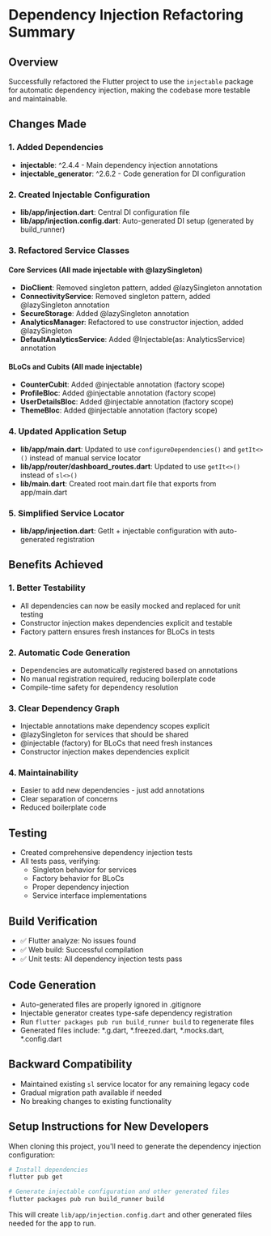 # Dependency Injection Refactoring Summary

## Overview
Successfully refactored the Flutter project to use the `injectable` package for automatic dependency injection, making the codebase more testable and maintainable.

## Changes Made

### 1. Added Dependencies
- **injectable**: ^2.4.4 - Main dependency injection annotations
- **injectable_generator**: ^2.6.2 - Code generation for DI configuration

### 2. Created Injectable Configuration
- **lib/app/injection.dart**: Central DI configuration file
- **lib/app/injection.config.dart**: Auto-generated DI setup (generated by build_runner)

### 3. Refactored Service Classes

#### Core Services (All made injectable with @lazySingleton)
- **DioClient**: Removed singleton pattern, added @lazySingleton annotation
- **ConnectivityService**: Removed singleton pattern, added @lazySingleton annotation  
- **SecureStorage**: Added @lazySingleton annotation
- **AnalyticsManager**: Refactored to use constructor injection, added @lazySingleton
- **DefaultAnalyticsService**: Added @Injectable(as: AnalyticsService) annotation

#### BLoCs and Cubits (All made injectable)
- **CounterCubit**: Added @injectable annotation (factory scope)
- **ProfileBloc**: Added @injectable annotation (factory scope)
- **UserDetailsBloc**: Added @injectable annotation (factory scope) 
- **ThemeBloc**: Added @injectable annotation (factory scope)

### 4. Updated Application Setup
- **lib/app/main.dart**: Updated to use `configureDependencies()` and `getIt<>()` instead of manual service locator
- **lib/app/router/dashboard_routes.dart**: Updated to use `getIt<>()` instead of `sl<>()`
- **lib/main.dart**: Created root main.dart file that exports from app/main.dart

### 5. Simplified Service Locator
- **lib/app/injection.dart**: GetIt + injectable configuration with auto-generated registration

## Benefits Achieved

### 1. Better Testability
- All dependencies can now be easily mocked and replaced for unit testing
- Constructor injection makes dependencies explicit and testable
- Factory pattern ensures fresh instances for BLoCs in tests

### 2. Automatic Code Generation
- Dependencies are automatically registered based on annotations
- No manual registration required, reducing boilerplate code
- Compile-time safety for dependency resolution

### 3. Clear Dependency Graph
- Injectable annotations make dependency scopes explicit
- @lazySingleton for services that should be shared
- @injectable (factory) for BLoCs that need fresh instances
- Constructor injection makes dependencies explicit

### 4. Maintainability
- Easier to add new dependencies - just add annotations
- Clear separation of concerns
- Reduced boilerplate code

## Testing
- Created comprehensive dependency injection tests
- All tests pass, verifying:
  - Singleton behavior for services
  - Factory behavior for BLoCs
  - Proper dependency injection
  - Service interface implementations

## Build Verification
- ✅ Flutter analyze: No issues found
- ✅ Web build: Successful compilation  
- ✅ Unit tests: All dependency injection tests pass

## Code Generation
- Auto-generated files are properly ignored in .gitignore
- Injectable generator creates type-safe dependency registration
- Run `flutter packages pub run build_runner build` to regenerate files
- Generated files include: *.g.dart, *.freezed.dart, *.mocks.dart, *.config.dart

## Backward Compatibility
- Maintained existing `sl` service locator for any remaining legacy code
- Gradual migration path available if needed
- No breaking changes to existing functionality
## Setup Instructions for New Developers

When cloning this project, you'll need to generate the dependency injection configuration:

```bash
# Install dependencies
flutter pub get

# Generate injectable configuration and other generated files
flutter packages pub run build_runner build
```

This will create `lib/app/injection.config.dart` and other generated files needed for the app to run.